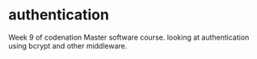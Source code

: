 # authentication

Week 9 of codenation Master software course.
looking at authentication using bcrypt and other middleware.